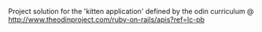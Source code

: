 
Project solution for the 'kitten application' defined by the odin curriculum @ http://www.theodinproject.com/ruby-on-rails/apis?ref=lc-pb